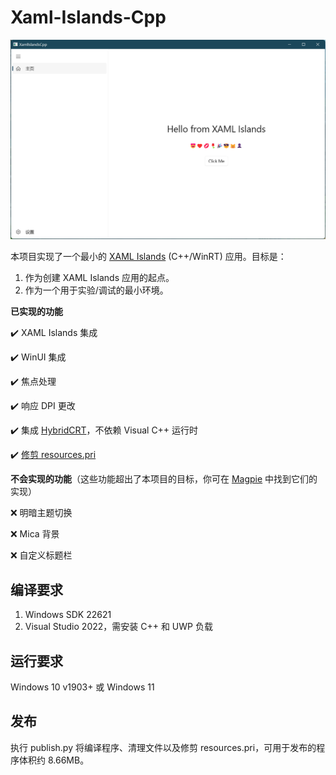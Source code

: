 # Xaml-Islands-Cpp

![MainWindow.png](img/MainWindow.png)

本项目实现了一个最小的 [XAML Islands](https://docs.microsoft.com/en-us/windows/apps/desktop/modernize/xaml-islands) (C++/WinRT) 应用。目标是：

1. 作为创建 XAML Islands 应用的起点。
2. 作为一个用于实验/调试的最小环境。

**已实现的功能**

:heavy_check_mark: XAML Islands 集成

:heavy_check_mark: WinUI 集成

:heavy_check_mark: 焦点处理

:heavy_check_mark: 响应 DPI 更改

:heavy_check_mark: 集成 [HybridCRT](https://github.com/microsoft/WindowsAppSDK/blob/main/docs/Coding-Guidelines/HybridCRT.md)，不依赖 Visual C++ 运行时

:heavy_check_mark: [修剪 resources.pri](https://github.com/microsoft/microsoft-ui-xaml/pull/4400)

**不会实现的功能**（这些功能超出了本项目的目标，你可在 [Magpie](https://github.com/Blinue/Magpie) 中找到它们的实现）

:x: 明暗主题切换

:x: Mica 背景

:x: 自定义标题栏

## 编译要求

1. Windows SDK 22621
2. Visual Studio 2022，需安装 C++ 和 UWP 负载

## 运行要求

Windows 10 v1903+ 或 Windows 11

## 发布

执行 publish.py 将编译程序、清理文件以及修剪 resources.pri，可用于发布的程序体积约 8.66MB。
